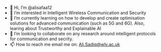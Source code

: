 - 👋 Hi, I’m @alisafaa12
- 👀 I’m interested in Intelligent Wireless Communication and Security
- 🌱 I’m currently learning on how to develop and create optimisation solutions for advanced communication (such as 5G and 6G). Also, learing about Trustworthy and Explainable AI
- 💞️ I’m looking to collaborate on any research around intelligent protocols for communication and secrity.
- 📫 How to reach me email me on: Ali.Sadiq@wlv.ac.uk

<!---
alisafaa12/alisafaa12 is a ✨ special ✨ repository because its `README.md` (this file) appears on your GitHub profile.
You can click the Preview link to take a look at your changes.
--->
